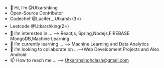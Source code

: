 - 👋 Hi, I’m @Utkarshking
- Open-Source Contributor
- Codechef @Lucifer._.Utkarsh (3⭐)
- Leetcode @Utkarshking(2⭐)
- 👀 I’m interested in ... --> Reactjs, Spring,Nodejs,FIREBASE MongoDB,Machine Learning
- 🌱 I’m currently learning ... --> Machine Learning and Data Analytics
- 💞️ I’m looking to collaborate on ...-->Web Development Projects and Also Android 
- 📫 How to reach me ... --> Utkarshsinghclash@gmail.com

<!---
Utkarshking/Utkarshking is a ✨ special ✨ repository because its `README.md` (this file) appears on your GitHub profile.
You can click the Preview link to take a look at your changes.
--->

